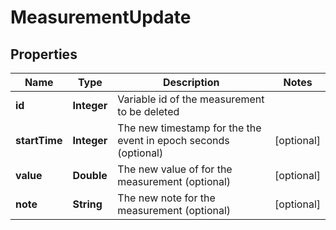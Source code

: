 
# MeasurementUpdate

## Properties
Name | Type | Description | Notes
------------ | ------------- | ------------- | -------------
**id** | **Integer** | Variable id of the measurement to be deleted | 
**startTime** | **Integer** | The new timestamp for the the event in epoch seconds (optional) |  [optional]
**value** | **Double** | The new value of for the measurement (optional) |  [optional]
**note** | **String** | The new note for the measurement (optional) |  [optional]




